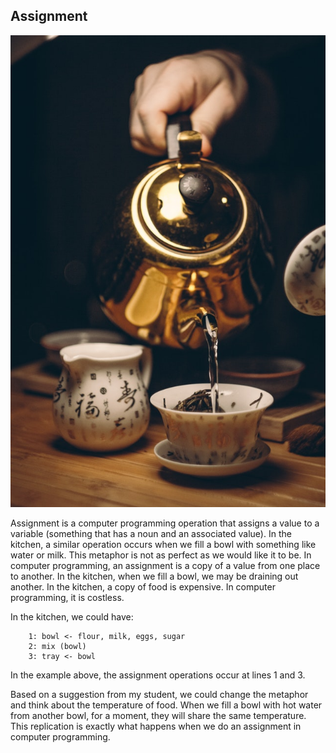## Assignment 

![](../assets/atribuicao.jpeg)

Assignment is a computer programming operation that assigns a value to a variable (something that has a noun and an associated value). In the kitchen, a similar operation occurs when we fill a bowl with something like water or milk. This metaphor is not as perfect as we would like it to be. In computer programming, an assignment is a copy of a value from one place to another. In the kitchen, when we fill a bowl, we may be draining out another. In the kitchen, a copy of food is expensive. In computer programming, it is costless.

In the kitchen, we could have:

~~~~~~~~
    1: bowl <- flour, milk, eggs, sugar 
    2: mix (bowl) 
    3: tray <- bowl
~~~~~~~~

In the example above, the assignment operations occur at lines 1 and 3.

Based on a suggestion from my student, we could change the metaphor and think about the temperature of food. When we fill a bowl with hot water from another bowl, for a moment, they will share the same temperature. This replication is exactly what happens when we do an assignment in computer programming.
